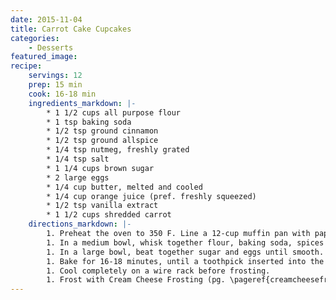 ```yaml
---
date: 2015-11-04
title: Carrot Cake Cupcakes
categories:
    - Desserts
featured_image: 
recipe:
    servings: 12
    prep: 15 min
    cook: 16-18 min
    ingredients_markdown: |-
        * 1 1/2 cups all purpose flour
        * 1 tsp baking soda
        * 1/2 tsp ground cinnamon
        * 1/2 tsp ground allspice
        * 1/4 tsp nutmeg, freshly grated
        * 1/4 tsp salt
        * 1 1/4 cups brown sugar
        * 2 large eggs
        * 1/4 cup butter, melted and cooled
        * 1/4 cup orange juice (pref. freshly squeezed)
        * 1/2 tsp vanilla extract
        * 1 1/2 cups shredded carrot
    directions_markdown: |-
        1. Preheat the oven to 350 F. Line a 12-cup muffin pan with paper liners.
        1. In a medium bowl, whisk together flour, baking soda, spices and salt.
        1. In a large bowl, beat together sugar and eggs until smooth. Whisk in melted butter, orange juice and vanilla extract. Gradually stir in flour mixture until only a few streaks of dry ingredients remain. Stir in shredded carrots, then divide evenly into prepared muffin pan.
        1. Bake for 16-18 minutes, until a toothpick inserted into the center comes out clean.
        1. Cool completely on a wire rack before frosting.
        1. Frost with Cream Cheese Frosting (pg. \pageref{creamcheesefrosting})
---
```

